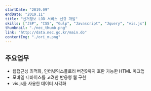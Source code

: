 ```yaml
---
startDate: "2019.09"
endDate: "2019.11"
title: "선거정보 LOD 서비스 신규 개발"
skills: ["JSP", "CSS", "Gulp", "Javascript", "Jquery", "vis.js"]
thumbnail: "./nec_thumb.png"
link: "http://data.nec.go.kr/main.do"
contentImg: "./ori_m.png"
---
```


## 주요업무

- 웹접근성 최적화, 인터넷익스플로러 버전9까지 호환 가능한 HTML 마크업
- 모바일 디바이스를 고려한 반응형 웹 구현
- vis.js를 사용한 데이터 시각화
